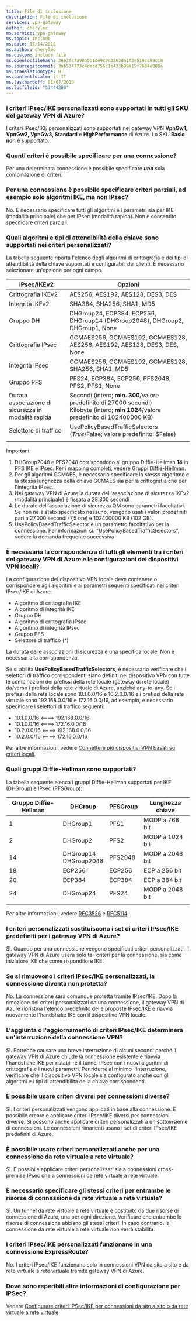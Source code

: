 ```yaml
---
title: File di inclusione
description: File di inclusione
services: vpn-gateway
author: cherylmc
ms.service: vpn-gateway
ms.topic: include
ms.date: 12/14/2018
ms.author: cherylmc
ms.custom: include file
ms.openlocfilehash: 36b3fcfa90b5b1de9c9d3262da1f3e519cc99c19
ms.sourcegitcommit: 3ab534773c4decd755c1e433b89a15f7634e088a
ms.translationtype: HT
ms.contentlocale: it-IT
ms.lasthandoff: 01/07/2019
ms.locfileid: "53444208"
---
```

### <a name="is-custom-ipsecike-policy-supported-on-all-azure-vpn-gateway-skus"></a>I criteri IPsec/IKE personalizzati sono supportati in tutti gli SKU del gateway VPN di Azure?
I criteri IPsec/IKE personalizzati sono supportati nei gateway VPN **VpnGw1, VpnGw2, VpnGw3, Standard** e **HighPerformance** di Azure. Lo SKU **Basic** **non** è supportato.

### <a name="how-many-policies-can-i-specify-on-a-connection"></a>Quanti criteri è possibile specificare per una connessione?
Per una determinata connessione è possibile specificare ***una*** sola combinazione di criteri.

### <a name="can-i-specify-a-partial-policy-on-a-connection-for-example-only-ike-algorithms-but-not-ipsec"></a>Per una connessione è possibile specificare criteri parziali, ad esempio solo algoritmi IKE, ma non IPsec?
No. È necessario specificare tutti gli algoritmi e i parametri sia per IKE (modalità principale) che per IPsec (modalità rapida). Non è consentito specificare criteri parziali.

### <a name="what-are-the-algorithms-and-key-strengths-supported-in-the-custom-policy"></a>Quali algoritmi e tipi di attendibilità della chiave sono supportati nei criteri personalizzati?
La tabella seguente riporta l'elenco degli algoritmi di crittografia e dei tipi di attendibilità della chiave supportati e configurabili dai clienti. È necessario selezionare un'opzione per ogni campo.

| **IPsec/IKEv2**  | **Opzioni**                                                                   |
| ---              | ---                                                                           |
| Crittografia IKEv2 | AES256, AES192, AES128, DES3, DES                                             |
| Integrità IKEv2  | SHA384, SHA256, SHA1, MD5                                                     |
| Gruppo DH         | DHGroup24, ECP384, ECP256, DHGroup14 (DHGroup2048), DHGroup2, DHGroup1, None |
| Crittografia IPsec | GCMAES256, GCMAES192, GCMAES128, AES256, AES192, AES128, DES3, DES, None      |
| Integrità IPsec  | GCMAES256, GCMAES192, GCMAES128, SHA256, SHA1, MD5                            |
| Gruppo PFS        | PFS24, ECP384, ECP256, PFS2048, PFS2, PFS1, None                              |
| Durata associazione di sicurezza in modalità rapida   | Secondi (intero; **min. 300**/valore predefinito di 27000 secondi)<br>Kilobyte (intero; **min 1024**/valore predefinito di 102400000 KB)           |
| Selettore di traffico | UsePolicyBasedTrafficSelectors ($True/$False; valore predefinito: $False)                 |
|                  |                                                                               |

> [!IMPORTANT]
> 1. DHGroup2048 e PFS2048 corrispondono al gruppo Diffie-Hellman **14** in PFS IKE e IPsec. Per i mapping completi, vedere [Gruppi Diffie-Hellman](#DH).
> 2. Per gli algoritmi GCMAES, è necessario specificare lo stesso algoritmo e la stessa lunghezza della chiave GCMAES sia per la crittografia che per l'integrità IPsec.
> 3. Nei gateway VPN di Azure la durata dell'associazione di sicurezza IKEv2 (modalità principale) è fissata a 28.800 secondi
> 4. Le durate dell'associazione di sicurezza QM sono parametri facoltativi. Se non ne è stato specificato nessuno, vengono usati i valori predefiniti pari a 27.000 secondi (7,5 ore) e 102400000 KB (102 GB).
> 5. UsePolicyBasedTrafficSelector è un parametro facoltativo per la connessione. Per informazioni su "UsePolicyBasedTrafficSelectors", vedere la domanda frequente successiva

### <a name="does-everything-need-to-match-between-the-azure-vpn-gateway-policy-and-my-on-premises-vpn-device-configurations"></a>È necessaria la corrispondenza di tutti gli elementi tra i criteri del gateway VPN di Azure e le configurazioni dei dispositivi VPN locali?
La configurazione del dispositivo VPN locale deve contenere o corrispondere agli algoritmi e ai parametri seguenti specificati nei criteri IPsec/IKE di Azure:

* Algoritmo di crittografia IKE
* Algoritmo di integrità IKE
* Gruppo DH
* Algoritmo di crittografia IPsec
* Algoritmo di integrità IPsec
* Gruppo PFS
* Selettore di traffico (*)

La durata delle associazioni di sicurezza è una specifica locale. Non è necessaria la corrispondenza.

Se si abilita **UsePolicyBasedTrafficSelectors**, è necessario verificare che i selettori di traffico corrispondenti siano definiti nel dispositivo VPN con tutte le combinazioni dei prefissi della rete locale (gateway di rete locale) da/verso i prefissi della rete virtuale di Azure, anziché any-to-any. Se i prefissi della rete locale sono 10.1.0.0/16 e 10.2.0.0/16 e i prefissi della rete virtuale sono 192.168.0.0/16 e 172.16.0.0/16, ad esempio, è necessario specificare i selettori di traffico seguenti:
* 10.1.0.0/16 <====> 192.168.0.0/16
* 10.1.0.0/16 <====> 172.16.0.0/16
* 10.2.0.0/16 <====> 192.168.0.0/16
* 10.2.0.0/16 <====> 172.16.0.0/16

Per altre informazioni, vedere [Connettere più dispositivi VPN basati su criteri locali](../articles/vpn-gateway/vpn-gateway-connect-multiple-policybased-rm-ps.md).

### <a name ="DH"></a>Quali gruppi Diffie-Hellman sono supportati?
La tabella seguente elenca i gruppi Diffie-Hellman supportati per IKE (DHGroup) e IPsec (PFSGroup):

| **Gruppo Diffie-Hellman**  | **DHGroup**              | **PFSGroup** | **Lunghezza chiave** |
| ---                       | ---                      | ---          | ---            |
| 1                         | DHGroup1                 | PFS1         | MODP a 768 bit   |
| 2                         | DHGroup2                 | PFS2         | MODP a 1024 bit  |
| 14                        | DHGroup14<br>DHGroup2048 | PFS2048      | MODP a 2048 bit  |
| 19                        | ECP256                   | ECP256       | ECP a 256 bit    |
| 20                        | ECP384                   | ECP384       | ECP a 384 bit    |
| 24                        | DHGroup24                | PFS24        | MODP a 2048 bit  |
|                           |                          |              |                |

Per altre informazioni, vedere [RFC3526](https://tools.ietf.org/html/rfc3526) e [RFC5114](https://tools.ietf.org/html/rfc5114).

### <a name="does-the-custom-policy-replace-the-default-ipsecike-policy-sets-for-azure-vpn-gateways"></a>I criteri personalizzati sostituiscono i set di criteri IPsec/IKE predefiniti per i gateway VPN di Azure?
Sì. Quando per una connessione vengono specificati criteri personalizzati, il gateway VPN di Azure userà solo tali criteri per la connessione, sia come iniziatore IKE che come risponditore IKE.

### <a name="if-i-remove-a-custom-ipsecike-policy-does-the-connection-become-unprotected"></a>Se si rimuovono i criteri IPsec/IKE personalizzati, la connessione diventa non protetta?
No. La connessione sarà comunque protetta tramite IPsec/IKE. Dopo la rimozione dei criteri personalizzati da una connessione, il gateway VPN di Azure ripristina l'[elenco predefinito delle proposte IPsec/IKE](../articles/vpn-gateway/vpn-gateway-about-vpn-devices.md) e riavvia nuovamente l'handshake IKE con il dispositivo VPN locale.

### <a name="would-adding-or-updating-an-ipsecike-policy-disrupt-my-vpn-connection"></a>L'aggiunta o l'aggiornamento di criteri IPsec/IKE determinerà un'interruzione della connessione VPN?
Sì. Potrebbe causare una breve interruzione di alcuni secondi perché il gateway VPN di Azure chiude la connessione esistente e riavvia l'handshake IKE per ristabilire il tunnel IPsec con i nuovi algoritmi di crittografia e i nuovi parametri. Per ridurre al minimo l'interruzione, verificare che il dispositivo VPN locale sia configurato anche con gli algoritmi e i tipi di attendibilità della chiave corrispondenti.

### <a name="can-i-use-different-policies-on-different-connections"></a>È possibile usare criteri diversi per connessioni diverse?
Sì. I criteri personalizzati vengono applicati in base alla connessione. È possibile creare e applicare criteri IPsec/IKE diversi per connessioni diverse. Si possono anche applicare criteri personalizzati a un sottoinsieme di connessioni. Le connessioni rimanenti usano i set di criteri IPsec/IKE predefiniti di Azure.

### <a name="can-i-use-the-custom-policy-on-vnet-to-vnet-connection-as-well"></a>È possibile usare criteri personalizzati anche per una connessione da rete virtuale a rete virtuale?
Sì. È possibile applicare criteri personalizzati sia a connessioni cross-premise IPsec che a connessioni da rete virtuale a rete virtuale.

### <a name="do-i-need-to-specify-the-same-policy-on-both-vnet-to-vnet-connection-resources"></a>È necessario specificare gli stessi criteri per entrambe le risorse di connessione da rete virtuale a rete virtuale?
Sì. Un tunnel da rete virtuale a rete virtuale è costituito da due risorse di connessione di Azure, una per ogni direzione. Verificare che entrambe le risorse di connessione abbiano gli stessi criteri. In caso contrario, la connessione da rete virtuale a rete virtuale non verrà stabilita.

### <a name="does-custom-ipsecike-policy-work-on-expressroute-connection"></a>I criteri IPsec/IKE personalizzati funzionano in una connessione ExpressRoute?
 No. I criteri IPsec/IKE funzionano solo in connessioni VPN da sito a sito e da rete virtuale a rete virtuale tramite gateway VPN di Azure.

### <a name="where-can-i-find-more-configuration-information-for-ipsec"></a>Dove sono reperibili altre informazioni di configurazione per IPSec?
Vedere [Configurare criteri IPSec/IKE per connessioni da sito a sito o da rete virtuale a rete virtuale](../articles/vpn-gateway/vpn-gateway-ipsecikepolicy-rm-powershell.md)
